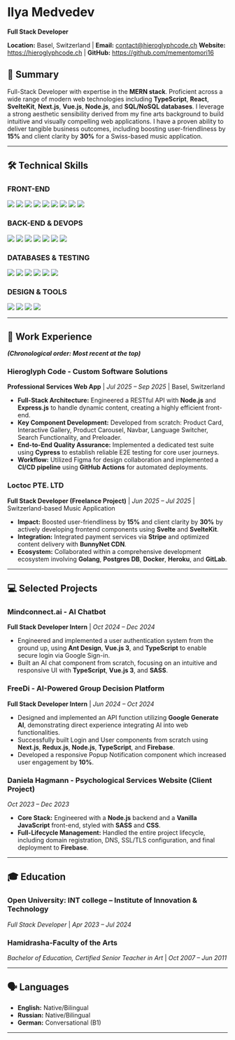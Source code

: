 # Ilya Medvedev
**Full Stack Developer**

**Location:** Basel, Switzerland | **Email:** contact@hieroglyphcode.ch
**Website:** https://hieroglyphcode.ch | **GitHub:** https://github.com/mementomori16

## 📝 Summary
Full-Stack Developer with expertise in the **MERN stack**. Proficient across a wide range of modern web technologies including **TypeScript**, **React**, **SvelteKit**, **Next.js**, **Vue.js**, **Node.js**, and **SQL/NoSQL databases**. I leverage a strong aesthetic sensibility derived from my fine arts background to build intuitive and visually compelling web applications. I have a proven ability to deliver tangible business outcomes, including boosting user-friendliness by **15%** and client clarity by **30%** for a Swiss-based music application.

---

## 🛠️ Technical Skills

### **FRONT-END**
![](https://img.shields.io/badge/-TypeScript-3178C6?logo=typescript&logoColor=white)
![](https://img.shields.io/badge/-React-61DAFB?logo=react&logoColor=black)
![](https://img.shields.io/badge/-Next.js-000000?logo=nextdotjs&logoColor=white)
![](https://img.shields.io/badge/-Svelte-FF3E00?logo=svelte&logoColor=white)
![](https://img.shields.io/badge/-Vue.js-4FC08D?logo=vuedotjs&logoColor=white)
![](https://img.shields.io/badge/-Redux-764ABC?logo=redux&logoColor=white)
![](https://img.shields.io/badge/-HTML5-E34F26?logo=html5&logoColor=white)
![](https://img.shields.io/badge/-CSS3-1572B6?logo=css3&logoColor=white)
![](https://img.shields.io/badge/-SASS-CC6699?logo=sass&logoColor=white)

### **BACK-END & DEVOPS**
![](https://img.shields.io/badge/-Node.js-339933?logo=nodedotjs&logoColor=white)
![](https://img.shields.io/badge/-Express.js-000000?logo=express&logoColor=white)
![](https://img.shields.io/badge/-Git-F05032?logo=git&logoColor=white)
![](https://img.shields.io/badge/-GitHub_Actions-2088FF?logo=githubactions&logoColor=white)
![](https://img.shields.io/badge/-Docker-2496ED?logo=docker&logoColor=white)
![](https://img.shields.io/badge/-Heroku-430098?logo=heroku&logoColor=white)
![](https://img.shields.io/badge/-Golang-00ADD8?logo=go&logoColor=white)

### **DATABASES & TESTING**
![](https://img.shields.io/badge/-MongoDB-47A248?logo=mongodb&logoColor=white)
![](https://img.shields.io/badge/-PostgreSQL-4169E1?logo=postgresql&logoColor=white)
![](https://img.shields.io/badge/-MySQL-4479A1?logo=mysql&logoColor=white)
![](https://img.shields.io/badge/-Firebase-FFCA28?logo=firebase&logoColor=black)
![](https://img.shields.io/badge/-Cypress-17202C?logo=cypress&logoColor=white)
![](https://img.shields.io/badge/-Jest-C21325?logo=jest&logoColor=white)

### **DESIGN & TOOLS**
![](https://img.shields.io/badge/-Figma-F24E1E?logo=figma&logoColor=white)
![](https://img.shields.io/badge/-VS_Code-007ACC?logo=visualstudiocode&logoColor=white)
![](https://img.shields.io/badge/-Trello-0052CC?logo=trello&logoColor=white)
![](https://img.shields.io/badge/-Stripe-008CDE?logo=stripe&logoColor=white)

---

## 💼 Work Experience
***(Chronological order: Most recent at the top)***

### **Hieroglyph Code - Custom Software Solutions**
**Professional Services Web App** | *Jul 2025 – Sep 2025* | Basel, Switzerland

* **Full-Stack Architecture:** Engineered a RESTful API with **Node.js** and **Express.js** to handle dynamic content, creating a highly efficient front-end.
* **Key Component Development:** Developed from scratch: Product Card, Interactive Gallery, Product Carousel, Navbar, Language Switcher, Search Functionality, and Preloader.
* **End-to-End Quality Assurance:** Implemented a dedicated test suite using **Cypress** to establish reliable E2E testing for core user journeys.
* **Workflow:** Utilized Figma for design collaboration and implemented a **CI/CD pipeline** using **GitHub Actions** for automated deployments.

### **Loctoc PTE. LTD**
**Full Stack Developer (Freelance Project)** | *Jun 2025 – Jul 2025* | Switzerland-based Music Application

* **Impact:** Boosted user-friendliness by **15%** and client clarity by **30%** by actively developing frontend components using **Svelte** and **SvelteKit**.
* **Integration:** Integrated payment services via **Stripe** and optimized content delivery with **BunnyNet CDN**.
* **Ecosystem:** Collaborated within a comprehensive development ecosystem involving **Golang**, **Postgres DB**, **Docker**, **Heroku**, and **GitLab**.

---

## 💻 Selected Projects

### **Mindconnect.ai - AI Chatbot**
**Full Stack Developer Intern** | *Oct 2024 – Dec 2024*

* Engineered and implemented a user authentication system from the ground up, using **Ant Design**, **Vue.js 3**, and **TypeScript** to enable secure login via Google Sign-in.
* Built an AI chat component from scratch, focusing on an intuitive and responsive UI with **TypeScript**, **Vue.js 3**, and **SASS**.

### **FreeDi - AI-Powered Group Decision Platform**
**Full Stack Developer Intern** | *Jun 2024 – Oct 2024*

* Designed and implemented an API function utilizing **Google Generate AI**, demonstrating direct experience integrating AI into web functionalities.
* Successfully built Login and User components from scratch using **Next.js**, **Redux.js**, **Node.js**, **TypeScript**, and **Firebase**.
* Developed a responsive Popup Notification component which increased user engagement by **10%**.

### **Daniela Hagmann - Psychological Services Website (Client Project)**
*Oct 2023 – Dec 2023*

* **Core Stack:** Engineered with a **Node.js** backend and a **Vanilla JavaScript** front-end, styled with **SASS** and **CSS**.
* **Full-Lifecycle Management:** Handled the entire project lifecycle, including domain registration, DNS, SSL/TLS configuration, and final deployment to **Firebase**.

---

## 🎓 Education

### **Open University: INT college – Institute of Innovation & Technology**
*Full Stack Developer* | *Apr 2023 – Jul 2024*

### **Hamidrasha-Faculty of the Arts**
*Bachelor of Education, Certified Senior Teacher in Art* | *Oct 2007 – Jun 2011*

---

## 🗣️ Languages

* **English:** Native/Bilingual
* **Russian:** Native/Bilingual
* **German:** Conversational (B1)
---  


